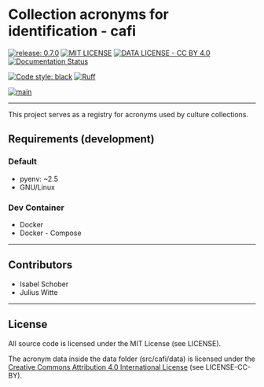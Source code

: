 # Collection acronyms for identification - cafi

[![release: 0.7.0](https://img.shields.io/badge/rel-0.7.0-blue.svg?style=flat-square)](https://github.com/LeibnizDSMZ/cafi)
[![MIT LICENSE](https://img.shields.io/badge/License-MIT-brightgreen.svg?style=flat-square)](https://choosealicense.com/licenses/mit/)
[![DATA LICENSE - CC BY 4.0](https://img.shields.io/badge/Data%20License-CC%20BY%204.0-brightgreen.svg?style=flat-square)](http://creativecommons.org/licenses/by/4.0/)
[![Documentation Status](https://img.shields.io/badge/docs-GitHub-blue.svg?style=flat-square)](https://LeibnizDSMZ.github.io/cafi/)

[![Code style: black](https://img.shields.io/badge/code%20style-black-000000.svg?style=flat-square)](https://github.com/psf/black)
[![Ruff](https://img.shields.io/endpoint?url=https://raw.githubusercontent.com/astral-sh/ruff/main/assets/badge/v2.json&style=flat-square)](https://github.com/astral-sh/ruff)

[![main](https://github.com/LeibnizDSMZ/cafi/actions/workflows/main.yml/badge.svg?branch=main)](https://github.com/LeibnizDSMZ/cafi/actions/workflows/main.yml)

---

This project serves as a registry for acronyms used by culture collections.

## Requirements (development)

### Default

-   pyenv: ~2.5
-   GNU/Linux

### Dev Container

-   Docker
-   Docker - Compose

---

## Contributors

- Isabel Schober
- Julius Witte

---

## License

All source code is licensed under the MIT License (see LICENSE).

The acronym data inside the data folder (src/cafi/data) is licensed under the [Creative Commons Attribution 4.0 International License](http://creativecommons.org/licenses/by/4.0/) (see LICENSE-CC-BY).

